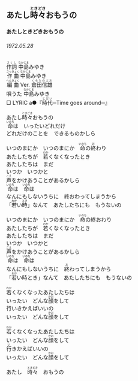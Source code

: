 <style type="text/css">
    ruby{
        ruby-position: over;
    }
    p{font:16px;}
</style>

## あたし<ruby><rb>時々</rb><rp>(</rp><rt>ときどき</rt><rp>)</rp></ruby>おもうの
#### あたしときどきおもうの
###### 1972.05.28

<ruby><rb>作詞</rb><rp>(</rp><rt>さくし</rt><rp>)</rp></ruby>  <ruby><rb>中島</rb><rp>(</rp><rt>なかじま</rt><rp>)</rp></ruby>みゆき  
<ruby><rb>作曲</rb><rp>(</rp><rt>さっきょく</rt><rp>)</rp></ruby> <ruby><rb>中島</rb><rp>(</rp><rt>なかじま</rt><rp>)</rp></ruby>みゆき  
<ruby><rb>編曲</rb><rp>(</rp><rt>へんきょく</rt><rp>)</rp></ruby> </rb><rp>(</rp><rt>Ver.</rt><rp>)</rp></ruby> <ruby><rb>倉田</rb><rp>(</rp><rt>くらた</rt><rp>)</rp></ruby><ruby><rb>信雄</rb><rp>(</rp><rt>のぶお</rt><rp>)</rp></ruby>  
唄</rb><rp>(</rp><rt>うた</rt><rp>)</rp></ruby>  <ruby><rb>中島</rb><rp>(</rp><rt>なかじま</rt><rp>)</rp></ruby>みゆき  
□ LYRIC </rb><rp>(</rp><rt>a</rt><rp>)</rp></ruby>●『<ruby><rb>時代</rb><rp>(</rp><rt>じだい</rt><rp>)</rp></ruby>─Time goes around─』   
   
あたし<ruby><rb>時々</rb><rp>(</rp><rt>ときどき</rt><rp>)</rp></ruby>おもうの   
<ruby><rb>命</rb><rp>(</rp><rt>いのち</rt><rp>)</rp></ruby>は　いったいどれだけ   
どれだけのことを　できるものかしら   
   
いつのまにか　いつのまにか　<ruby><rb>命</rb><rp>(</rp><rt>いのち</rt><rp>)</rp></ruby>の<ruby><rb>終</rb><rp>(</rp><rt>お</rt><rp>)</rp></ruby>わり   
あたしたちが　<ruby><rb>若</rb><rp>(</rp><rt>わか</rt><rp>)</rp></ruby>くなくなったとき   
あたしたちは　まだ   
いつか　いつかと   
<ruby><rb>声</rb><rp>(</rp><rt>こえ</rt><rp>)</rp></ruby>をかけあうことがあるかしら   
<ruby><rb>命</rb><rp>(</rp><rt>いのち</rt><rp>)</rp></ruby>は　<ruby><rb>命</rb><rp>(</rp><rt>いのち</rt><rp>)</rp></ruby>は　   
なんにもしないうちに　終</rb><rp>(</rp><rt>お</rt><rp>)</rp></ruby>わってしまうから   
「<ruby><rb>若</rb><rp>(</rp><rt>わか</rt><rp>)</rp></ruby>い<ruby><rb>時</rb><rp>(</rp><rt>とき</rt><rp>)</rp></ruby>」なんて　あたしたちにも　もうないの   
   
いつのまにか　いつのまにか　<ruby><rb>命</rb><rp>(</rp><rt>いのち</rt><rp>)</rp></ruby>の終おわり   
あたしたちが　<ruby><rb>若</rb><rp>(</rp><rt>わか</rt><rp>)</rp></ruby>くなくなったとき   
あたしたちは　まだ   
いつか　いつかと   
<ruby><rb>声</rb><rp>(</rp><rt>こえ</rt><rp>)</rp></ruby>をかけあうことがあるかしら   
<ruby><rb>命</rb><rp>(</rp><rt>いのち</rt><rp>)</rp></ruby>は　<ruby><rb>命</rb><rp>(</rp><rt>いのち</rt><rp>)</rp></ruby>は   
なんにもしないうちに　<ruby><rb>終</rb><rp>(</rp><rt>お</rt><rp>)</rp></ruby>わってしまうから   
「<ruby><rb>若</rb><rp>(</rp><rt>わか</rt><rp>)</rp></ruby>い時</rb><rp>(</rp><rt>とき</rt><rp>)</rp></ruby>」なんて　あたしたちにも　もうないの   
   
<ruby><rb>若</rb><rp>(</rp><rt>わか</rt><rp>)</rp></ruby>くなくなったあたしたちは   
いったい　どんな<ruby><rb>顔</rb><rp>(</rp><rt>かお</rt><rp>)</rp></ruby>をして   
行</rb><rp>(</rp><rt>い</rt><rp>)</rp></ruby>きかえばいいの   
いったい　どんな<ruby><rb>顔</rb><rp>(</rp><rt>かお</rt><rp>)</rp></ruby>をして   
   
<ruby><rb>若</rb><rp>(</rp><rt>わか</rt><rp>)</rp></ruby>くなくなったあたしたちは   
いったい　どんな<ruby><rb>顔</rb><rp>(</rp><rt>かお</rt><rp>)</rp></ruby>をして   
<ruby><rb>行</rb><rp>(</rp><rt>い</rt><rp>)</rp></ruby>きかえばいいの   
いったい　どんな<ruby><rb>顔</rb><rp>(</rp><rt>かお</rt><rp>)</rp></ruby>をして   
   
あたし　<ruby><rb>時々</rb><rp>(</rp><rt>ときどき</rt><rp>)</rp></ruby>　おもうの   

